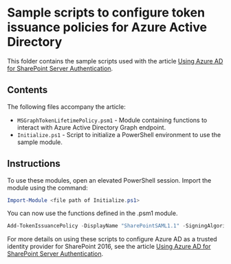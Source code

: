 # Sample scripts to configure token issuance policies for Azure Active Directory
This folder contains the sample scripts used with the article [Using Azure AD for SharePoint Server Authentication](using-azure-ad-for-sharepoint-server-authentication.md).

## Contents
The following files accompany the article:
- `MSGraphTokenLifetimePolicy.psm1` - Module containing functions to interact with Azure Active Directory Graph endpoint.
- `Initialize.ps1` - Script to initialize a PowerShell environment to use the sample module.

## Instructions
To use these modules, open an elevated PowerShell session. Import the module using the command:

````powershell
Import-Module <file path of Initialize.ps1>
````
You can now use the functions defined in the .psm1 module.

````powershell
Add-TokenIssuancePolicy -DisplayName "SharePointSAML1.1" -SigningAlgorithm "http://www.w3.org/2001/04/xmldsig-more#rsa-sha256" -TokenResponseSigningPolicy TokenOnly -SamlTokenVersion "1.1"
````

For more details on using these scripts to configure Azure AD as a trusted identity provider for SharePoint 2016, see the article [Using Azure AD for SharePoint Server Authentication](using-azure-ad-for-sharepoint-server-authentication.md). 
